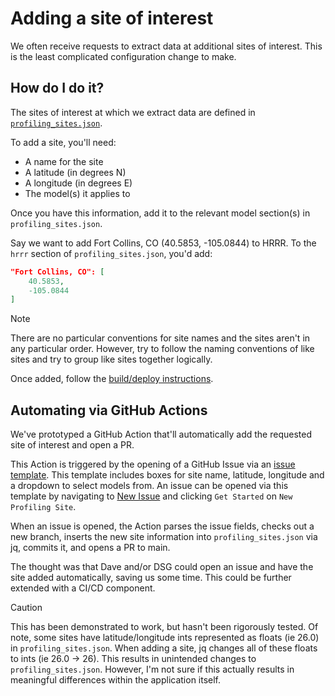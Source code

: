 # Adding a site of interest

We often receive requests to extract data at additional sites of interest.
This is the least complicated configuration change to make.

## How do I do it?

The sites of interest at which we extract data are defined in
[`profiling_sites.json`](../../conf/profiling_sites.json).

To add a site, you'll need:

- A name for the site
- A latitude (in degrees N)
- A longitude (in degrees E)
- The model(s) it applies to

Once you have this information, add it to the relevant model
section(s) in `profiling_sites.json`.

Say we want to add Fort Collins, CO (40.5853, -105.0844) to HRRR.
To the `hrrr` section of `profiling_sites.json`, you'd add:

```json
"Fort Collins, CO": [
    40.5853,
    -105.0844
]
```

> [!NOTE]
> There are no particular conventions for site names and the sites
> aren't in any particular order. However, try to follow the
> naming conventions of like sites and try to group like sites
> together logically.

Once added, follow the [build/deploy instructions](../build_and_deploy.md).

## Automating via GitHub Actions

We've prototyped a GitHub Action that'll automatically add the requested
site of interest and open a PR.

This Action is triggered by the opening of a GitHub Issue via an
[issue template](../../.github/ISSUE_TEMPLATE/new_profiling_site.yml).
This template includes boxes for site name, latitude, longitude and a dropdown
to select models from. An issue can be opened via this template by navigating
to [New Issue](https://github.com/NOAA-GSL/column-extractor/issues/new/choose)
and clicking `Get Started` on `New Profiling Site`.

When an issue is opened, the Action parses the issue fields, checks out
a new branch, inserts the new site information into `profiling_sites.json`
via jq, commits it, and opens a PR to main.

The thought was that Dave and/or DSG could open an issue and have the
site added automatically, saving us some time. This could be further extended
with a CI/CD component.

> [!CAUTION]
> This has been demonstrated to work, but hasn't been rigorously tested.
> Of note, some sites have latitude/longitude ints represented as floats
> (ie 26.0) in `profiling_sites.json`. When adding a site, jq changes all
> of these floats to ints (ie 26.0 -> 26). This results in unintended changes
to `profiling_sites.json`. However, I'm not sure if this actually results
in meaningful differences within the application itself.